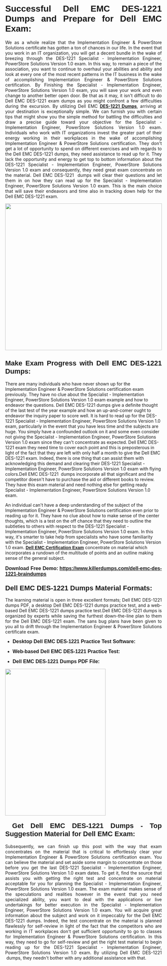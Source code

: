 <h1 dir="ltr" style="text-align: justify;"><strong><span style="font-family:Verdana,Geneva,sans-serif;">Successful Dell EMC DES-1221 Dumps and Prepare for Dell EMC Exam:</span></strong></h1>

<p dir="ltr" style="text-align: justify;">We as a whole realize that the Implementation Engineer & PowerStore Solutions certificate has gotten a ton of chances in our life. In the event that you work in an IT organization, you will get a decent bundle in the wake of breezing through the DES-1221 Specialist - Implementation Engineer, PowerStore Solutions Version 1.0 exam. In this way, to remain a piece of the association, you want to continue to overhaul your abilities and ability and look at every one of the most recent patterns in the IT business in the wake of accomplishing Implementation Engineer & PowerStore Solutions certification. By Finishing the Specialist - Implementation Engineer, PowerStore Solutions Version 1.0 exam, you will save your work and even change to another better open door. Be that as it may, it isn't difficult to do Dell EMC DES-1221 exam dumps as you might confront a few difficulties during the excursion. By utilizing Dell EMC <a href="https://www.killerdumps.com/dell-emc-des-1221-braindumps" target="_self"><strong>DES-1221 Dumps</strong></a>, arriving at your destination is exceptionally simple. We can furnish you with certain tips that might show you the simple method for battling the difficulties and draw a precise guide toward your objective for the Specialist - Implementation Engineer, PowerStore Solutions Version 1.0 exam. Individuals who work with IT organizations invest the greater part of their energy working in their workplaces in the wake of accomplishing Implementation Engineer & PowerStore Solutions certification. They don't get a lot of opportunity to spend on different exercises and with regards to the Dell EMC DES-1221 dumps, they need assistance to read up for it. They lack the opportunity and energy to get top to bottom information about the DES-1221 Specialist - Implementation Engineer, PowerStore Solutions Version 1.0 exam and consequently, they need great exam concentrate on the material. Dell EMC DES-1221  dumps will clear their questions and let them in on how they can read up for the Specialist - Implementation Engineer, PowerStore Solutions Version 1.0 exam. This is the main choice that will save their endeavors and time also in tracking down help for the Dell EMC DES-1221 exam.</p>

<p dir="ltr" style="text-align: justify;"><a href="https://www.killerdumps.com/dell-emc-des-1221-braindumps" target="_self"><img alt="" src="https://lh3.googleusercontent.com/pw/AMWts8Awo2L3zgHzQ6YfEmTe4jLqDbxcIWs-TOQz5oRk2dAajsIGMCHHXkUvz1_W12Lx2ypOi5ioDTe0jlF2aDjYrAZ3HwJUDwZY99Re8JaaHoXaCpDum_Ib20Z-0s6sXPwVnAAg0ajISCJB1vP2JoakWNrn=w1094-h617-no?authuser=4" style="width: 100%; height: 470px;" /></a></p>

<h2 dir="ltr" style="text-align: justify;"><span style="font-size:22px;"><span style="font-family:Verdana,Geneva,sans-serif;"><strong>Make Exam Progress with Dell EMC DES-1221 Dumps:</strong></span></span></h2>

<p>There are many individuals who have never shown up for the Implementation Engineer & PowerStore Solutions certification exam previously. They have no clue about the Specialist - Implementation Engineer, PowerStore Solutions Version 1.0 exam example and how to endeavor the questions. Dell EMC DES-1221 dumps give a definite thought of the last test of the year example and how an up-and-comer ought to endeavor the inquiry paper to score well. It is hard to read up for the DES-1221 Specialist - Implementation Engineer, PowerStore Solutions Version 1.0 exam, particularly in the event that you have less time and the subjects are huge. You simply have a confounded outlook on it and some even consider not giving the Specialist - Implementation Engineer, PowerStore Solutions Version 1.0 exam since they can't concentrate as expected. Dell EMC DES-1221 exam they need time to cover each point and this is preposterous in light of the fact that they are left with only half a month to give the Dell EMC DES-1221 exam. Indeed, there is one thing that can assist them with acknowledging this demand and clearing their DES-1221 Specialist - Implementation Engineer, PowerStore Solutions Version 1.0 exam with flying colors.Dell EMC DES-1221  dumps incorporate all that significant and the competitor doesn't have to purchase the aid or different books to review. They have this exam material and need nothing else for getting ready Specialist - Implementation Engineer, PowerStore Solutions Version 1.0 exam.</p>

<p>An individual can't have a deep understanding of the subject of the Implementation Engineer & PowerStore Solutions certification even prior to reading up for it. They have no clue about how to make sense of the center thoughts, which is a test on the off chance that they need to outline the subtleties to others with respect to the DES-1221 Specialist - Implementation Engineer, PowerStore Solutions Version 1.0 exam. In this way, it's smarter to take help from specialists who have some familiarity with the Specialist - Implementation Engineer, PowerStore Solutions Version 1.0 exam. <a href="https://www.killerdumps.com/dell-emc-implementation-engineer-braindumps" target="_self"><span style="font-family:Verdana,Geneva,sans-serif;"><strong>Dell EMC Certification Exam</strong></span></a> concentrate on material which incorporates a rundown of the multitude of points and an outline making sense of the general subject.</p>

<p dir="ltr" style="text-align: justify;"><span style="font-size:16px;"><strong><span style="font-family:Verdana,Geneva,sans-serif;">Download Free Demo:</span> <span style="font-family:Verdana,Geneva,sans-serif;"><a href="https://www.killerdumps.com/dell-emc-des-1221-braindumps" target="_self">https://www.killerdumps.com/dell-emc-des-1221-braindumps</a></span></strong></span></p>

<h3 dir="ltr" style="text-align: justify;"><span style="font-size:22px;"><span style="font-family:Verdana,Geneva,sans-serif;"><strong>Dell EMC DES-1221 Dumps Material Formats:</strong></span></span></h3>

<p dir="ltr" style="text-align: justify;">The learning material is open in three excellent formats; Dell EMC DES-1221 dumps PDF, a desktop Dell EMC DES-1221 dumps practice test, and a web-based Dell EMC DES-1221 dumps practice test.Dell EMC DES-1221 dumps is organized by experts while saving the furthest down-the-line plan to them for the Dell EMC DES-1221 exam. The sans bug plans have been given to you all to drift through the Implementation Engineer & PowerStore Solutions certificate exam.</p>

<ul dir="ltr">
	<li style="text-align: justify;"><span style="font-size:16px;"><span style="font-family:Verdana,Geneva,sans-serif;"><b>Desktop Dell EMC DES-1221 Practice Test Software: </b></span></span></li>
	<li>
	<p style="text-align: justify;"><span style="font-size:16px;"><span style="font-family:Verdana,Geneva,sans-serif;"><b id="docs-internal-guid-44b45a43-7fff-2325-b530-fbb6de77fdb4">Web-based Dell EMC DES-1221 Practice Test:</b></span></span></p>
	</li>
	<li role="presentation" style="text-align: justify;"><span style="font-size:16px;"><span style="font-family:Verdana,Geneva,sans-serif;"><b id="docs-internal-guid-44b45a43-7fff-2325-b530-fbb6de77fdb4">Dell EMC DES-1221 Dumps PDF File:</b> </span></span></li>
</ul>

<p dir="ltr" style="text-align: justify;"><a href="https://www.killerdumps.com/dell-emc-des-1221-braindumps" target="_self"><img alt="" src="https://lh3.googleusercontent.com/pw/AMWts8CR33J04bOu9wNL3aGQNS_cffbm9qG0dYlzNa7jaVRlu36NaqLUkPj87QUCEYgQ087WQBX4YzZab1Ct1ZaPSD1ohUM013qbyl3-qoDtth7Ytn5H6cFE4BPL9s9SN2MoZ9MJ9latZ6qQid198jBoO4eR=w598-h560-no?authuser=4" style="width: 80%; height: 470px;" /></a></p>

<h4 dir="ltr" style="text-align: justify;"><span style="font-size:22px;"><span style="font-family:Verdana,Geneva,sans-serif;"><strong> Get Dell EMC DES-1221 Dumps - Top Suggestion Material for Dell EMC Exam:</strong></span></span></h4>

<p dir="ltr" style="text-align: justify;">Subsequently, we can finish up this post with the way that exam concentrates on the material that is critical to effortlessly clear your Implementation Engineer & PowerStore Solutions certification exam. You can believe the material and set aside some margin to concentrate on those before you get the last DES-1221 Specialist - Implementation Engineer, PowerStore Solutions Version 1.0 exam dates. To get it, find the source that assists you with getting the right test and concentrate on material acceptable for you for planning the Specialist - Implementation Engineer, PowerStore Solutions Version 1.0 exam. The exam material makes sense of the speculations and realities however in the event that you need specialized ability, you want to deal with the applications or live undertakings for better execution in the Specialist - Implementation Engineer, PowerStore Solutions Version 1.0 exam. You will acquire great information about the subject and work on it impeccably for the Dell EMC DES-1221 dumps. Indeed, the test concentrate on the material is planned flawlessly for self-review in light of the fact that the competitors who are working in IT workplaces don't get sufficient opportunity to go to classes for Implementation Engineer & PowerStore Solutions certification. In this way, they need to go for self-review and get the right test material to begin reading up for the DES-1221 Specialist - Implementation Engineer, PowerStore Solutions Version 1.0 exam. By utilizing Dell EMC DES-1221  dumps, they needn't bother with any additional assistance with that.</p>
